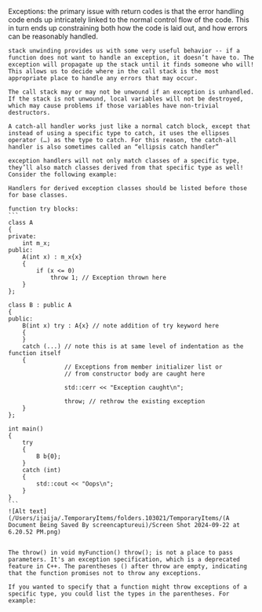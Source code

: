 Exceptions:
	the primary issue with return codes is that the error handling code ends up intricately linked to the normal control flow of the code. This in turn ends up constraining both how the code is laid out, and how errors can be reasonably handled.

	stack unwinding provides us with some very useful behavior -- if a function does not want to handle an exception, it doesn’t have to. The exception will propagate up the stack until it finds someone who will! This allows us to decide where in the call stack is the most appropriate place to handle any errors that may occur.

	The call stack may or may not be unwound if an exception is unhandled.
	If the stack is not unwound, local variables will not be destroyed, which may cause problems if those variables have non-trivial destructors.

	A catch-all handler works just like a normal catch block, except that instead of using a specific type to catch, it uses the ellipses operator (…) as the type to catch. For this reason, the catch-all handler is also sometimes called an “ellipsis catch handler”

	exception handlers will not only match classes of a specific type, they’ll also match classes derived from that specific type as well! Consider the following example:

	Handlers for derived exception classes should be listed before those for base classes.

	function try blocks:
	```
	class A
	{
	private:
		int m_x;
	public:
		A(int x) : m_x{x}
		{
			if (x <= 0)
				throw 1; // Exception thrown here
		}
	};

	class B : public A
	{
	public:
		B(int x) try : A{x} // note addition of try keyword here
		{
		}
		catch (...) // note this is at same level of indentation as the function itself
		{
					// Exceptions from member initializer list or
					// from constructor body are caught here

					std::cerr << "Exception caught\n";

					throw; // rethrow the existing exception
		}
	};

	int main()
	{
		try
		{
			B b{0};
		}
		catch (int)
		{
			std::cout << "Oops\n";
		}
	}
	```
	![Alt text](/Users/ijaija/.TemporaryItems/folders.103021/TemporaryItems/(A Document Being Saved By screencaptureui)/Screen Shot 2024-09-22 at 6.20.52 PM.png)
	

	The throw() in void myFunction() throw(); is not a place to pass parameters. It's an exception specification, which is a deprecated feature in C++. The parentheses () after throw are empty, indicating that the function promises not to throw any exceptions.

	If you wanted to specify that a function might throw exceptions of a specific type, you could list the types in the parentheses. For example:

